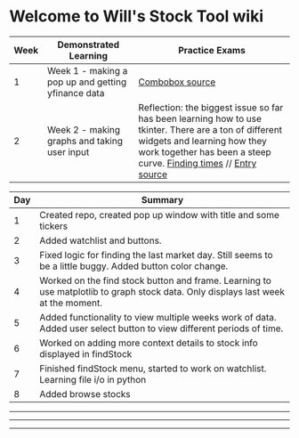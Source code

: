 # Welcome to Will's Stock Tool wiki


|Week|Demonstrated Learning|Practice Exams|
|-|-|-|
|1|Week 1 - making a pop up and getting yfinance data|[Combobox source](https://pythonassets.com/posts/drop-down-list-combobox-in-tk-tkinter/)|
|2|Week 2 - making graphs and taking user input| Reflection: the biggest issue so far has been learning how to use tkinter. There are a ton of different widgets and learning how they work together has been a steep curve. [Finding times](https://stackoverflow.com/questions/415511/how-do-i-get-the-current-time-in-python) // [Entry source](https://www.geeksforgeeks.org/python-tkinter-entry-widget/)|

|Day|Summary|
|-|-|
|1|Created repo, created pop up window with title and some tickers|
|2|Added watchlist and buttons.|
|3|Fixed logic for finding the last market day. Still seems to be a little buggy. Added button color change.|
|4|Worked on the find stock button and frame. Learning to use matplotlib to graph stock data. Only displays last week at the moment.|
|5|Added functionality to view multiple weeks work of data. Added user select button to view different periods of time.|
|6|Worked on adding more context details to stock info displayed in findStock|
|7|Finished findStock menu, started to work on watchlist. Learning file i/o in python|
|8| Added browse stocks |

<hr>
<hr>
<hr>

[<sup>1</sup>]: https://docs.github.com/en/get-started/writing-on-github/getting-started-with-writing-and-formatting-on-github/basic-writing-and-formatting-syntax#paragraphs
[<sup>3</sup>]: https://partners.comptia.org/docs/default-source/resources/comptia-a-220-1101-exam-objectives-(3-0)
[<sup>2</sup>]: https://www.youtube.com/watch?v=87t6P5ZHTP0&list=PLG49S3nxzAnnOmvg5UGVenB_qQgsh01uC
